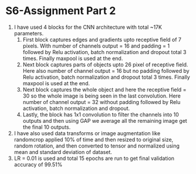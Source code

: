 # S6-Assignment Part 2



1. I have used 4 blocks for the CNN architecture with total ~17K parameters.
   1. First block captures edges and gradients upto receptive field of 7 pixels. With number of channels output = 16 and padding = 1 followed by Relu activation, batch normalization and dropout total 3 times. Finally maxpool is used at the end.
   2. Next block captures parts of objects upto 26 pixel of receptive field. Here also number of channel output = 16 but no padding followed by Relu activation, batch normalization and dropout total 3 times. Finally maxpool is used at the end.
   3. Next block captures the whole object and here the receptive field = 30 so the whole image is being seen in the last convolution. Here number of channel output = 32 without padding followed by Relu activation, batch normalization and dropout.
   4. Lastly, the block has 1x1 convolution to filter the channels into 10 outputs and then using GAP we average all the remaining image get the final 10 outputs.
2.  I have also used data transforms or image augmentation like randomcrop applied 10% of time and then resized to original size, random rotation, and then converted to tensor and normalized using mean and standard deviation of dataset.
3. LR = 0.01 is used and total 15 epochs are run to get final validation accuracy of 99.51%

